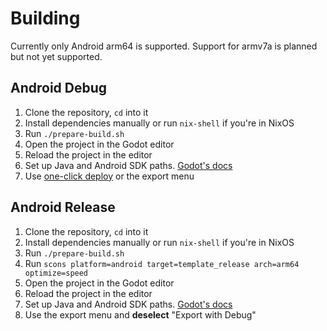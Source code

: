 # Building

Currently only Android arm64 is supported. Support for armv7a is planned but not yet supported.

## Android Debug

1. Clone the repository, `cd` into it
2. Install dependencies manually or run `nix-shell` if you're in NixOS
3. Run `./prepare-build.sh`
4. Open the project in the Godot editor
5. Reload the project in the editor
6. Set up Java and Android SDK paths. [Godot's docs](https://docs.godotengine.org/en/stable/tutorials/export/exporting_for_android.html)
7. Use [one-click deploy](https://docs.godotengine.org/en/stable/tutorials/export/one-click_deploy.html) or the export menu

## Android Release

1. Clone the repository, `cd` into it
2. Install dependencies manually or run `nix-shell` if you're in NixOS
3. Run `./prepare-build.sh`
4. Run `scons platform=android target=template_release arch=arm64 optimize=speed`
5. Open the project in the Godot editor
6. Reload the project in the editor
7. Set up Java and Android SDK paths. [Godot's docs](https://docs.godotengine.org/en/stable/tutorials/export/exporting_for_android.html)
8. Use the export menu and **deselect** "Export with Debug"
